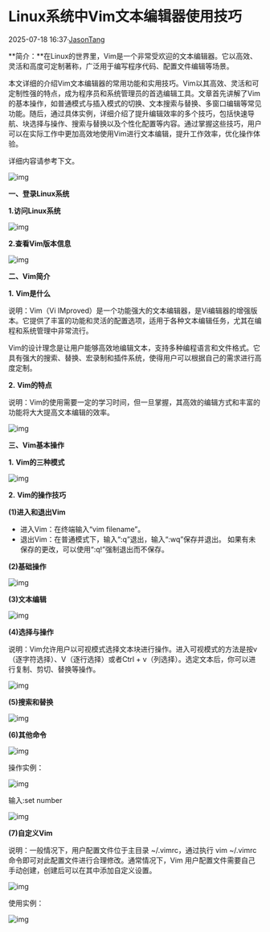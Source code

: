 # Linux系统中Vim文本编辑器使用技巧

2025-07-18 16:37·[JasonTang](https://www.toutiao.com/c/user/token/MS4wLjABAAAAGcK3SfOVVFBC8fIGFuOwJmb3B6SWDQmbKrPYjmMA0_E/?source=tuwen_detail)

**简介：**在Linux的世界里，Vim是一个非常受欢迎的文本编辑器。它以高效、灵活和高度可定制著称，广泛用于编写程序代码、配置文件编辑等场景。

本文详细的介绍Vim文本编辑器的常用功能和实用技巧。Vim以其高效、灵活和可定制性强的特点，成为程序员和系统管理员的首选编辑工具。文章首先讲解了Vim的基本操作，如普通模式与插入模式的切换、文本搜索与替换、多窗口编辑等常见功能。随后，通过具体实例，详细介绍了提升编辑效率的多个技巧，包括快速导航、块选择与操作、搜索与替换以及个性化配置等内容。通过掌握这些技巧，用户可以在实际工作中更加高效地使用Vim进行文本编辑，提升工作效率，优化操作体验。

详细内容请参考下文。

![img](https://p3-sign.toutiaoimg.com/tos-cn-i-axegupay5k/4b46af3212f7435ab507d436beabc70b~tplv-tt-origin-web:gif.jpeg?_iz=58558&from=article.pc_detail&lk3s=953192f4&x-expires=1756684903&x-signature=G29AwdvgBiR1uCeBz6qkUPAKL4g%3D)



**一、登录Linux系统**

**1.访问Linux系统**

![img](https://p3-sign.toutiaoimg.com/tos-cn-i-6w9my0ksvp/4ddaa5e79e6045f5b62a463ef34daa17~tplv-tt-origin-web:gif.jpeg?_iz=58558&from=article.pc_detail&lk3s=953192f4&x-expires=1756684903&x-signature=zRFwCitGBZwWfCqh9iy113p0%2F7o%3D)



**2.查看Vim版本信息**

![img](https://p26-sign.toutiaoimg.com/tos-cn-i-6w9my0ksvp/8a63f98e69444abba83873db85679764~tplv-tt-origin-web:gif.jpeg?_iz=58558&from=article.pc_detail&lk3s=953192f4&x-expires=1756684903&x-signature=N3sIYcPbjOYi9P2g6mqrL5MSWXs%3D)



**二、Vim简介**

**1.** **Vim是什么**

说明：Vim（Vi IMproved）是一个功能强大的文本编辑器，是Vi编辑器的增强版本。它提供了丰富的功能和灵活的配置选项，适用于各种文本编辑任务，尤其在编程和系统管理中非常流行。

Vim的设计理念是让用户能够高效地编辑文本，支持多种编程语言和文件格式。它具有强大的搜索、替换、宏录制和插件系统，使得用户可以根据自己的需求进行高度定制。

**2.** **Vim的特点**

说明：Vim的使用需要一定的学习时间，但一旦掌握，其高效的编辑方式和丰富的功能将大大提高文本编辑的效率。

![img](https://p3-sign.toutiaoimg.com/tos-cn-i-6w9my0ksvp/9668058212fc41ffa22b2baaf0d5c2bd~tplv-tt-origin-web:gif.jpeg?_iz=58558&from=article.pc_detail&lk3s=953192f4&x-expires=1756684903&x-signature=jnH4hCsSfF32Dky71L4l91c6IKU%3D)



**三、Vim基本操作**

**1.** **Vim的三种模式**

![img](https://p3-sign.toutiaoimg.com/tos-cn-i-6w9my0ksvp/47e31fd67a574a068c97e0dc6523578a~tplv-tt-origin-web:gif.jpeg?_iz=58558&from=article.pc_detail&lk3s=953192f4&x-expires=1756684903&x-signature=FoMDpn5ea8obbiussgx4yn%2BDR7Q%3D)



**2.** **Vim的操作技巧**

**(1)进入和退出Vim**

- 进入Vim：在终端输入“vim filename”。
- 退出Vim：在普通模式下，输入“:q”退出，输入“:wq”保存并退出。 如果有未保存的更改，可以使用“:q!”强制退出而不保存。

**(2)基础操作**

![img](https://p3-sign.toutiaoimg.com/tos-cn-i-6w9my0ksvp/5272fdf4afaf4e6da5355dbb60372457~tplv-tt-origin-web:gif.jpeg?_iz=58558&from=article.pc_detail&lk3s=953192f4&x-expires=1756684903&x-signature=ALZgKoUCA1LnC0aDpnuicorHFfU%3D)



**(3)文本编辑**

![img](https://p3-sign.toutiaoimg.com/tos-cn-i-6w9my0ksvp/2186b6289a184d2aaa06de7ce6c1e609~tplv-tt-origin-web:gif.jpeg?_iz=58558&from=article.pc_detail&lk3s=953192f4&x-expires=1756684903&x-signature=K8Y5Hrf8J1D%2BwEgFkRiskwaLttQ%3D)



**(4)选择与操作**

说明：Vim允许用户以可视模式选择文本块进行操作。进入可视模式的方法是按v（逐字符选择）、V（逐行选择）或者Ctrl + v（列选择）。选定文本后，你可以进行复制、剪切、替换等操作。

![img](https://p3-sign.toutiaoimg.com/tos-cn-i-6w9my0ksvp/f2c1ecd17d0c4458ae491e58becea03f~tplv-tt-origin-web:gif.jpeg?_iz=58558&from=article.pc_detail&lk3s=953192f4&x-expires=1756684903&x-signature=Y2bdCojG07iXB8TgC6QZQu6E1Nc%3D)



**(5)搜索和替换**

![img](https://p3-sign.toutiaoimg.com/tos-cn-i-6w9my0ksvp/6c8c334088734334a62a489742668b88~tplv-tt-origin-web:gif.jpeg?_iz=58558&from=article.pc_detail&lk3s=953192f4&x-expires=1756684903&x-signature=LRwX%2BdKZH6HEyD4WE9oBryBkCz4%3D)



**(6)其他命令**

![img](https://p3-sign.toutiaoimg.com/tos-cn-i-6w9my0ksvp/be147484afcf4e8ca40757b399480900~tplv-tt-origin-web:gif.jpeg?_iz=58558&from=article.pc_detail&lk3s=953192f4&x-expires=1756684903&x-signature=VwAi7NlGiIglfN4U9CBDX6KzJPU%3D)



操作实例：

![img](https://p3-sign.toutiaoimg.com/tos-cn-i-6w9my0ksvp/965fd6ed40b6494cacc6a4a926681d8e~tplv-tt-origin-web:gif.jpeg?_iz=58558&from=article.pc_detail&lk3s=953192f4&x-expires=1756684903&x-signature=c%2FRghQvbj9bs7bIKEKvS8FKJWU4%3D)



输入:set number

![img](https://p3-sign.toutiaoimg.com/tos-cn-i-6w9my0ksvp/fff36a00af31482daf5d5414b3d12216~tplv-tt-origin-web:gif.jpeg?_iz=58558&from=article.pc_detail&lk3s=953192f4&x-expires=1756684903&x-signature=nTNuCGRauD%2BZyOUbzPATMSqsoT8%3D)



**(7)自定义Vim**

说明：一般情况下，用户配置文件位于主目录 ~/.vimrc，通过执行 vim ~/.vimrc 命令即可对此配置文件进行合理修改。通常情况下，Vim 用户配置文件需要自己手动创建，创建后可以在其中添加自定义设置。

![img](https://p3-sign.toutiaoimg.com/tos-cn-i-6w9my0ksvp/ba26ee0c820e47db98d69ec82de855db~tplv-tt-origin-web:gif.jpeg?_iz=58558&from=article.pc_detail&lk3s=953192f4&x-expires=1756684903&x-signature=08JqBGs28vfQSXN2kJ%2FUDZ2wvQM%3D)



使用实例：

![img](https://p3-sign.toutiaoimg.com/tos-cn-i-6w9my0ksvp/0eed777103004fdba850c4f832cc0245~tplv-tt-origin-web:gif.jpeg?_iz=58558&from=article.pc_detail&lk3s=953192f4&x-expires=1756684903&x-signature=aSVPByrELTTysBb4Paj8xpujPQE%3D)



